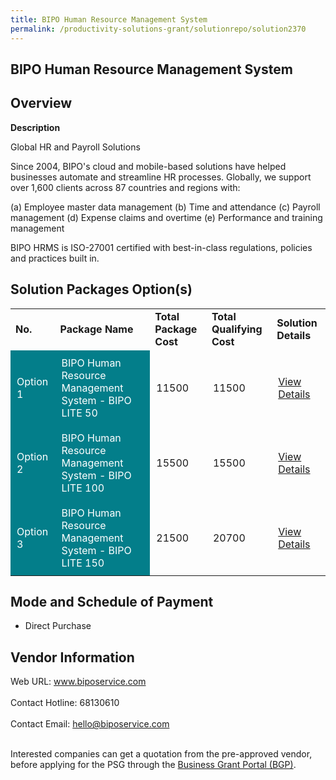 ```yaml
---
title: BIPO Human Resource Management System
permalink: /productivity-solutions-grant/solutionrepo/solution2370
---
```


## BIPO Human Resource Management System

## Overview

**Description**

Global HR and Payroll Solutions
 
Since 2004, BIPO's cloud and mobile-based solutions have helped businesses automate and streamline HR processes. Globally, we support over 1,600 clients across 87 countries and regions with: 

(a) Employee master data management 
(b) Time and attendance 
(c) Payroll management
(d) Expense claims and overtime 
(e) Performance and training management

BIPO HRMS is ISO-27001 certified with best-in-class regulations, policies and practices built in.

## Solution Packages Option(s)

<table>
<tr>
<td><b>No.</b></td>
<td><b>Package Name</b></td>
<td><b>Total Package Cost</b></td>
<td><b>Total Qualifying Cost</b></td>
<td><b>Solution Details</b></td>
</tr>
<tr>
<td style='padding: 10px; background-color: #037E8A; color: #FFFFFF;'>Option 1</td>
<td style='padding: 10px; background-color: #037E8A; color: #FFFFFF;'>BIPO Human Resource Management System - BIPO LITE 50</td>
<td style='padding: 10px;'>11500</td>
<td style='padding: 10px;'>11500</td>
<td style='padding: 10px;'><a href='https://www.gobusiness.gov.sg/images/psg/BIPO_Service_20200561_Desensitised_Annex_3_Part_1.pdf' target='_blank'>View Details</a></td>
</tr>
<tr>
<td style='padding: 10px; background-color: #037E8A; color: #FFFFFF;'>Option 2</td>
<td style='padding: 10px; background-color: #037E8A; color: #FFFFFF;'>BIPO Human Resource Management System - BIPO LITE 100</td>
<td style='padding: 10px;'>15500</td>
<td style='padding: 10px;'>15500</td>
<td style='padding: 10px;'><a href='https://www.gobusiness.gov.sg/images/psg/BIPO_Service_20200561_Desensitised_Annex_3_Part_2.pdf' target='_blank'>View Details</a></td>
</tr>
<tr>
<td style='padding: 10px; background-color: #037E8A; color: #FFFFFF;'>Option 3</td>
<td style='padding: 10px; background-color: #037E8A; color: #FFFFFF;'>BIPO Human Resource Management System - BIPO LITE 150</td>
<td style='padding: 10px;'>21500</td>
<td style='padding: 10px;'>20700</td>
<td style='padding: 10px;'><a href='https://www.gobusiness.gov.sg/images/psg/BIPO_Service_20200561_Desensitised_Annex_3_Part_3.pdf' target='_blank'>View Details</a></td>
</tr>
</table>

## Mode and Schedule of Payment

 - Direct Purchase

## Vendor Information

 Web URL: www.biposervice.com <br><br>Contact Hotline: 68130610 <br><br>Contact Email: hello@biposervice.com <br><br>

Interested companies can get a quotation from the pre-approved vendor, before applying for the PSG through the <a href='https://www.businessgrants.gov.sg/' target='_blank' rel='noopener'>Business Grant Portal (BGP)</a>.

<script src="/jquery/resize-tables.js"></script>
